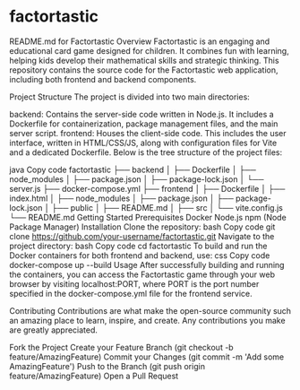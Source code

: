 # factortastic
README.md for Factortastic
Overview
Factortastic is an engaging and educational card game designed for children. It combines fun with learning, helping kids develop their mathematical skills and strategic thinking. This repository contains the source code for the Factortastic web application, including both frontend and backend components.

Project Structure
The project is divided into two main directories:

backend: Contains the server-side code written in Node.js. It includes a Dockerfile for containerization, package management files, and the main server script.
frontend: Houses the client-side code. This includes the user interface, written in HTML/CSS/JS, along with configuration files for Vite and a dedicated Dockerfile.
Below is the tree structure of the project files:

java
Copy code
factortastic
├── backend
│   ├── Dockerfile
│   ├── node_modules
│   ├── package.json
│   ├── package-lock.json
│   └── server.js
├── docker-compose.yml
├── frontend
│   ├── Dockerfile
│   ├── index.html
│   ├── node_modules
│   ├── package.json
│   ├── package-lock.json
│   ├── public
│   ├── README.md
│   ├── src
│   └── vite.config.js
└── README.md
Getting Started
Prerequisites
Docker
Node.js
npm (Node Package Manager)
Installation
Clone the repository:
bash
Copy code
git clone https://github.com/your-username/factortastic.git
Navigate to the project directory:
bash
Copy code
cd factortastic
To build and run the Docker containers for both frontend and backend, use:
css
Copy code
docker-compose up --build
Usage
After successfully building and running the containers, you can access the Factortastic game through your web browser by visiting localhost:PORT, where PORT is the port number specified in the docker-compose.yml file for the frontend service.

Contributing
Contributions are what make the open-source community such an amazing place to learn, inspire, and create. Any contributions you make are greatly appreciated.

Fork the Project
Create your Feature Branch (git checkout -b feature/AmazingFeature)
Commit your Changes (git commit -m 'Add some AmazingFeature')
Push to the Branch (git push origin feature/AmazingFeature)
Open a Pull Request

